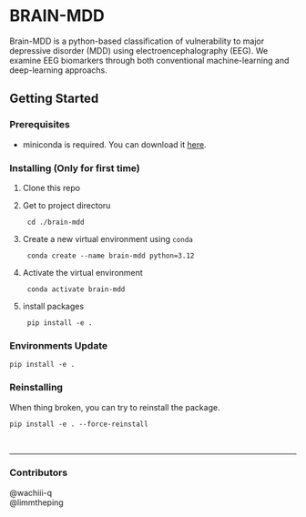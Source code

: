 # BRAIN-MDD
 Brain-MDD is a python-based classification of vulnerability to major depressive disorder (MDD) using electroencephalography (EEG). We examine EEG biomarkers through both 
 conventional machine-learning and deep-learning approachs. 

## Getting Started

### Prerequisites
- miniconda is required. You can download it [here](https://docs.conda.io/en/latest/miniconda.html).

### Installing (Only for first time)
1. Clone this repo

2. Get to project directoru

        cd ./brain-mdd

3. Create a new virtual environment using `conda`

        conda create --name brain-mdd python=3.12

4. Activate the virtual environment

        conda activate brain-mdd

5. install packages

        pip install -e .

### Environments Update

    pip install -e .

### Reinstalling

When thing broken, you can try to reinstall the package. 

    pip install -e . --force-reinstall
</br>

***
### Contributors
@wachiii-q </br> @limmtheping